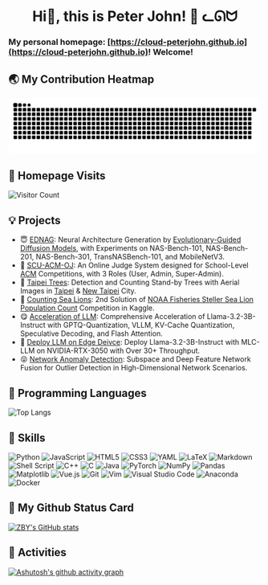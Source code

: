 <h1 align="center">Hi👋, this is Peter John! 🥺 ᓚᘏᗢ</h1>

### My personal homepage: [https://cloud-peterjohn.github.io](https://cloud-peterjohn.github.io)! Welcome!

## 🌏 My Contribution Heatmap
![](https://github.com/cloud-zhoubingye/cloud-zhoubingye/blob/output/github-contribution-grid-snake.svg)

## 👀 Homepage Visits
![Visitor Count](https://komarev.com/ghpvc/?username=cloud-peterjohn&style=flat-square)

## 💡 Projects

- 😇 [EDNAG](https://github.com/cloud-peterjohn/EDNAG): Neural Architecture Generation by [Evolutionary-Guided Diffusion Models](https://arxiv.org/abs/2504.17827), with Experiments on NAS-Bench-101, NAS-Bench-201, NAS-Bench-301, TransNASBench-101, and MobileNetV3.
- 🤩 [SCU-ACM-OJ](https://github.com/cloud-peterjohn/SCU-ACM-OJ.git): An Online Judge System designed for School-Level [ACM](https://icpc.global/) Competitions, with 3 Roles (User, Admin, Super-Admin).
- 🥰 [Taipei Trees](https://github.com/cloud-peterjohn/Taipei_Trees.git): Detection and Counting Stand-by Trees with Aerial Images in [Taipei](https://www.gov.taipei/) & [New Taipei](https://www.ntpc.gov.tw/ch/index.jsp) City.
- 🤣 [Counting Sea Lions](https://github.com/cloud-peterjohn/Counting-Sea-Lions.git): 2nd Solution of [NOAA Fisheries Steller Sea Lion Population Count](https://www.kaggle.com/c/noaa-fisheries-steller-sea-lion-population-count) Competition in Kaggle.
- 😋 [Acceleration of LLM](https://github.com/cloud-peterjohn/LLM-Acceleration.git): Comprehensive Acceleration of Llama-3.2-3B-Instruct with GPTQ-Quantization, VLLM, KV-Cache Quantization, Speculative Decoding, and Flash Attention.
- 🥳 [Deploy LLM on Edge Deivce](https://github.com/cloud-peterjohn/Deploy-LLM-on-Edge-Deivce.git): Deploy Llama-3.2-3B-Instruct with MLC-LLM on NVIDIA-RTX-3050 with Over 30+ Throughput.
- 😝 [Network Anomaly Detection](https://github.com/cloud-peterjohn/Network_Anomaly_Detection.git): Subspace and Deep Feature Network Fusion for Outlier Detection in High-Dimensional Network Scenarios.


## 🎈  Programming Languages
![Top Langs](https://github-readme-stats.vercel.app/api/top-langs/?username=cloud-peterjohn&layout=compact&theme=tokyonight)

## 🚀 Skills  
![Python](https://img.shields.io/badge/python-3670A0?style=for-the-badge&logo=python&logoColor=ffdd54)
![JavaScript](https://img.shields.io/badge/javascript-%23323330.svg?style=for-the-badge&logo=javascript&logoColor=%23F7DF1E)
![HTML5](https://img.shields.io/badge/html5-%23E34F26.svg?style=for-the-badge&logo=html5&logoColor=white)
![CSS3](https://img.shields.io/badge/css3-%231572B6.svg?style=for-the-badge&logo=css3&logoColor=white)
![YAML](https://img.shields.io/badge/yaml-%23ffffff.svg?style=for-the-badge&logo=yaml&logoColor=151515)
![LaTeX](https://img.shields.io/badge/latex-%23008080.svg?style=for-the-badge&logo=latex&logoColor=white)
![Markdown](https://img.shields.io/badge/markdown-%23000000.svg?style=for-the-badge&logo=markdown&logoColor=white)
![Shell Script](https://img.shields.io/badge/shell_script-%23121011.svg?style=for-the-badge&logo=gnu-bash&logoColor=white)
![C++](https://img.shields.io/badge/c++-%2300599C.svg?style=for-the-badge&logo=c%2B%2B&logoColor=white)
![C](https://img.shields.io/badge/c-%2300599C.svg?style=for-the-badge&logo=c&logoColor=white)
![Java](https://img.shields.io/badge/java-%23ED8B00.svg?style=for-the-badge&logo=openjdk&logoColor=white)
![PyTorch](https://img.shields.io/badge/PyTorch-%23EE4C2C.svg?style=for-the-badge&logo=PyTorch&logoColor=white)
![NumPy](https://img.shields.io/badge/numpy-%23013243.svg?style=for-the-badge&logo=numpy&logoColor=white)
![Pandas](https://img.shields.io/badge/pandas-%23150458.svg?style=for-the-badge&logo=pandas&logoColor=white)
![Matplotlib](https://img.shields.io/badge/Matplotlib-%23ffffff.svg?style=for-the-badge&logo=Matplotlib&logoColor=black)
![Vue.js](https://img.shields.io/badge/vuejs-%2335495e.svg?style=for-the-badge&logo=vuedotjs&logoColor=%234FC08D)
![Git](https://img.shields.io/badge/git-%23F05033.svg?style=for-the-badge&logo=git&logoColor=white)
![Vim](https://img.shields.io/badge/VIM-%2311AB00.svg?style=for-the-badge&logo=vim&logoColor=white)
![Visual Studio Code](https://img.shields.io/badge/Visual%20Studio%20Code-0078d7.svg?style=for-the-badge&logo=visual-studio-code&logoColor=white)
![Anaconda](https://img.shields.io/badge/Anaconda-%2344A833.svg?style=for-the-badge&logo=anaconda&logoColor=white)
![Docker](https://img.shields.io/badge/docker-%230db7ed.svg?style=for-the-badge&logo=docker&logoColor=white)

## 💪 My Github Status Card
[![ZBY's GitHub stats](https://github-readme-stats.vercel.app/api?username=cloud-peterjohn&show_icons=true&theme=merko)]()

## 🏀 Activities
[![Ashutosh's github activity graph](https://github-readme-activity-graph.vercel.app/graph?username=cloud-peterjohn&bg_color=fffff0&color=708090&line=24292e&point=24292e&area=true&hide_border=true)]()
